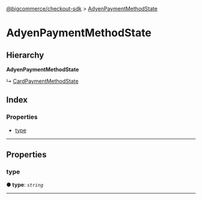 [@bigcommerce/checkout-sdk](../README.md) > [AdyenPaymentMethodState](../interfaces/adyenpaymentmethodstate.md)

# AdyenPaymentMethodState

## Hierarchy

**AdyenPaymentMethodState**

↳  [CardPaymentMethodState](cardpaymentmethodstate.md)

## Index

### Properties

* [type](adyenpaymentmethodstate.md#type)

---

## Properties

<a id="type"></a>

###  type

**● type**: *`string`*

___

